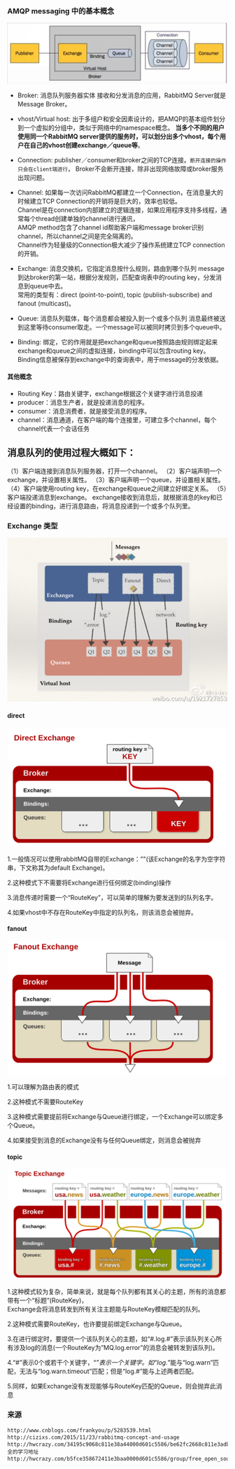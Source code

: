 ### AMQP messaging 中的基本概念
![流程](../pic/amqp.png)


* Broker: 消息队列服务器实体
接收和分发消息的应用，RabbitMQ Server就是Message Broker。

* vhost/Virtual host: 出于多组户和安全因素设计的，把AMQP的基本组件划分到一个虚拟的分组中，类似于网络中的namespace概念。
**当多个不同的用户使用同一个RabbitMQ server提供的服务时，可以划分出多个vhost，每个用户在自己的vhost创建exchange／queue等**。

* Connection: publisher／consumer和broker之间的TCP连接。`断开连接的操作只会在client端进行`，
Broker不会断开连接，除非出现网络故障或broker服务出现问题。

* Channel: 如果每一次访问RabbitMQ都建立一个Connection，在消息量大的时候建立TCP Connection的开销将是巨大的，效率也较低。<br>Channel是在connection内部建立的逻辑连接，如果应用程序支持多线程，通常每个thread创建单独的channel进行通讯，<br>AMQP method包含了channel id帮助客户端和message broker识别channel，所以channel之间是完全隔离的。<br> Channel作为轻量级的Connection极大减少了操作系统建立TCP connection的开销。

* Exchange: 消息交换机，它指定消息按什么规则，路由到哪个队列
message到达broker的第一站，根据分发规则，匹配查询表中的routing key，分发消息到queue中去。<br> 常用的类型有：direct (point-to-point), topic (publish-subscribe) and fanout (multicast)。

* Queue: 消息队列载体，每个消息都会被投入到一个或多个队列
消息最终被送到这里等待consumer取走。一个message可以被同时拷贝到多个queue中。

* Binding: 绑定，它的作用就是把exchange和queue按照路由规则绑定起来
exchange和queue之间的虚拟连接，binding中可以包含routing key。Binding信息被保存到exchange中的查询表中，用于message的分发依据。

#### 其他概念
* Routing Key：路由关键字，exchange根据这个关键字进行消息投递
* producer：消息生产者，就是投递消息的程序。
* consumer：消息消费者，就是接受消息的程序。
* channel：消息通道，在客户端的每个连接里，可建立多个channel，每个channel代表一个会话任务

## 消息队列的使用过程大概如下：
（1）客户端连接到消息队列服务器，打开一个channel。
（2）客户端声明一个exchange，并设置相关属性。
（3）客户端声明一个queue，并设置相关属性。
（4）客户端使用routing key，在exchange和queue之间建立好绑定关系。
（5）客户端投递消息到exchange。
exchange接收到消息后，就根据消息的key和已经设置的binding，进行消息路由，将消息投递到一个或多个队列里。


### Exchange 类型
![总图](../pic/amqp-exchange.png)
#### direct
![direct](../pic/direct.png)

1.一般情况可以使用rabbitMQ自带的Exchange：”"(该Exchange的名字为空字符串，下文称其为default Exchange)。

2.这种模式下不需要将Exchange进行任何绑定(binding)操作

3.消息传递时需要一个“RouteKey”，可以简单的理解为要发送到的队列名字。

4.如果vhost中不存在RouteKey中指定的队列名，则该消息会被抛弃。
#### fanout
![fanout](../pic/fanot.png)

1.可以理解为路由表的模式

2.这种模式不需要RouteKey

3.这种模式需要提前将Exchange与Queue进行绑定，一个Exchange可以绑定多个Queue。

4.如果接受到消息的Exchange没有与任何Queue绑定，则消息会被抛弃
#### topic
![topic](../pic/topic.png)

1.这种模式较为复杂，简单来说，就是每个队列都有其关心的主题，所有的消息都带有一个“标题”(RouteKey)，<br> Exchange会将消息转发到所有关注主题能与RouteKey模糊匹配的队列。

2.这种模式需要RouteKey，也许要提前绑定Exchange与Queue。

3.在进行绑定时，要提供一个该队列关心的主题，如“#.log.#”表示该队列关心所有涉及log的消息(一个RouteKey为”MQ.log.error”的消息会被转发到该队列)。

4.“#”表示0个或若干个关键字，“*”表示一个关键字。如“log.*”能与“log.warn”匹配，无法与“log.warn.timeout”匹配；但是“log.#”能与上述两者匹配。

5.同样，如果Exchange没有发现能够与RouteKey匹配的Queue，则会抛弃此消息

### 来源
```
http://www.cnblogs.com/frankyou/p/5283539.html
http://cizixs.com/2015/11/23/rabbitmq-concept-and-usage
http://hwcrazy.com/34195c9068c811e38a44000d601c5586/be62fc2668c811e3adba000d601c5586/
全的学习地址
http://hwcrazy.com/b5fce358672411e3baa0000d601c5586/group/free_open_source_project/
```
